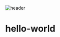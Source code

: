 ![header](https://capsule-render.vercel.app/api?type=egg&color=auto&height=300&section=header&text=My%20First%20Repo!&fontSize=90)
# hello-world

